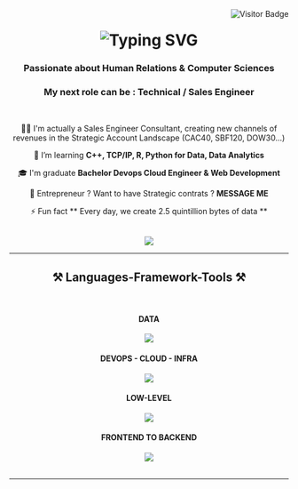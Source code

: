 <img align="right" src="https://visitor-badge.laobi.icu/badge?page_id=01ssh.github-stats" alt="Visitor Badge" />

<h1 align="center">
    <img src="https://readme-typing-svg.herokuapp.com/?font=Righteous&size=35&center=true&vCenter=true&width=500&height=70&duration=3000&lines=Hi+There!+👋;+Welcome+on+my+github!;" alt="Typing SVG" />
</h1>

<h3 align="center">Passionate about Human Relations & Computer Sciences </h3>
<h3 align="center">My next role can be  : Technical / Sales Engineer </h3>

<br/>

<div align="center">
 
  🏴‍☠️ I'm actually a Sales Engineer Consultant, creating new channels of revenues in the Strategic Account Landscape (CAC40, SBF120, DOW30...)
 
 🌱 I’m learning **C++, TCP/IP, R, Python for Data, Data Analytics**

 🎓 I'm graduate **Bachelor Devops Cloud Engineer & Web Development**

 
💬 Entrepreneur ? Want to have Strategic contrats ? **MESSAGE ME**

⚡ Fun fact ** Every day, we create 2.5 quintillion bytes of data **

<br/>
 </div>
 
<div align="center"> 
  </a>
  <a href="https://linkedin.com/in/seehane" target="_blank">
    <img src="https://img.shields.io/badge/LinkedIn-0077B5?style=for-the-badge&logo=linkedin&logoColor=white" target="_blank" />
  </a>
  <!-- sqlite, safari, google-chrome are other good icon options -->
  </a>
</div>

 <hr/>
 
<h2 align="center">⚒️ Languages-Framework-Tools ⚒️</h2>
<br/>
<h4 align="center">DATA</h4>
<div align="center">
    <img src="https://skillicons.dev/icons?i=python,mysql,mongodb,postgres,matlab"/>
<br/> <h4 align="center">DEVOPS - CLOUD - INFRA</h4>
<img src="https://skillicons.dev/icons?i=kubernetes,docker,jenkins,nginx,aws,terraform,bash,grafana,prometheus,linux"/>
<br/> <h4 align="center">LOW-LEVEL</h4>
    <img src="https://skillicons.dev/icons?i=cpp"/> 
<br/> <h4 align="center">FRONTEND TO BACKEND</h4>
    <img src="https://skillicons.dev/icons?i=html,css,nodejs,javascript,react"/>
</div>
<br/>
<hr/>
